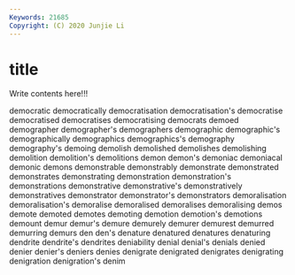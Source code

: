 ```yaml
---
Keywords: 21685
Copyright: (C) 2020 Junjie Li
---
```


# title

Write contents here!!!
 
democratic 
democratically 
democratisation 
democratisation's 
democratise 
democratised 
democratises 
democratising
democrats 
demoed 
demographer 
demographer's 
demographers 
demographic 
demographic's 
demographically 
demographics 
demographics's
demography 
demography's 
demoing 
demolish 
demolished 
demolishes 
demolishing 
demolition 
demolition's 
demolitions
demon 
demon's 
demoniac 
demoniacal 
demonic 
demons 
demonstrable 
demonstrably 
demonstrate 
demonstrated
demonstrates 
demonstrating 
demonstration 
demonstration's 
demonstrations 
demonstrative 
demonstrative's 
demonstratively 
demonstratives 
demonstrator
demonstrator's 
demonstrators 
demoralisation 
demoralisation's 
demoralise 
demoralised 
demoralises 
demoralising 
demos 
demote
demoted 
demotes 
demoting 
demotion 
demotion's 
demotions 
demount 
demur 
demur's 
demure
demurely 
demurer 
demurest 
demurred 
demurring 
demurs 
den 
den's 
denature 
denatured
denatures 
denaturing 
dendrite 
dendrite's 
dendrites 
deniability 
denial 
denial's 
denials 
denied
denier 
denier's 
deniers 
denies 
denigrate 
denigrated 
denigrates 
denigrating 
denigration 
denigration's
denim 
